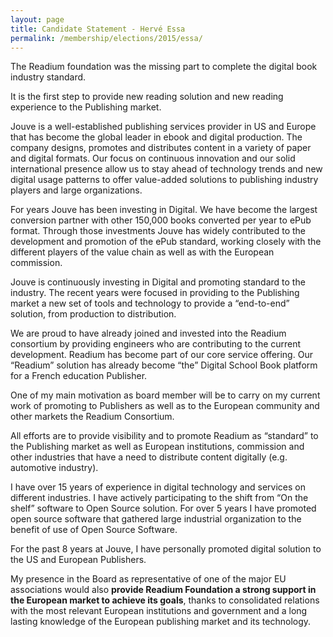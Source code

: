 ```yaml
---
layout: page
title: Candidate Statement - Hervé Essa
permalink: /membership/elections/2015/essa/
---
```


The Readium foundation was the missing part to complete the digital book industry standard.

It is the first step to provide new reading solution and new reading experience to the Publishing market.

Jouve is a well-established publishing services provider in US and Europe that has become the global leader in ebook and digital production. The company designs, promotes and distributes content in a variety of paper and digital formats. Our focus on continuous innovation and our solid international presence allow us to stay ahead of technology trends and new digital usage patterns to offer value-added solutions to publishing industry players and large organizations.

For years Jouve has been investing in Digital. We have become the largest conversion partner with other 150,000 books converted per year to ePub format. Through those investments Jouve has widely contributed to the development and promotion of the ePub standard, working closely with the different players of the value chain as well as with the European commission.

Jouve is continuously investing in Digital and promoting standard to the industry. The recent years were focused in providing to the Publishing market a new set of tools and technology to provide a “end-to-end” solution, from production to distribution.

We are proud to have already joined and invested into the Readium consortium by providing engineers who are contributing to the current development. Readium has become part of our core service offering. Our “Readium” solution has already become “the” Digital School Book platform for a French education Publisher.

One of my main motivation as board member will be to carry on my current work of promoting to Publishers as well as to the European community and other markets the Readium Consortium.

All efforts are to provide visibility and to promote Readium as “standard” to the Publishing market as well as European institutions, commission and other industries that have a need to distribute content digitally (e.g. automotive industry).

I have over 15 years of experience in digital technology and services on different industries. I have actively participating to the shift from “On the shelf” software to Open Source solution. For over 5 years I have promoted open source software that gathered large industrial organization to the benefit of use of Open Source Software.

For the past 8 years at Jouve, I have personally promoted digital solution to the US and European Publishers.

My presence in the Board as representative of one of the major EU associations would  also **provide Readium Foundation a strong support in the European market to achieve its goals**, thanks to consolidated relations with the most relevant European institutions and government and a long lasting knowledge of the European publishing market and its technology.